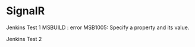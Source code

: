 # SignalR

Jenkins Test 1
MSBUILD : error MSB1005: Specify a property and its value.

Jenkins Test 2
